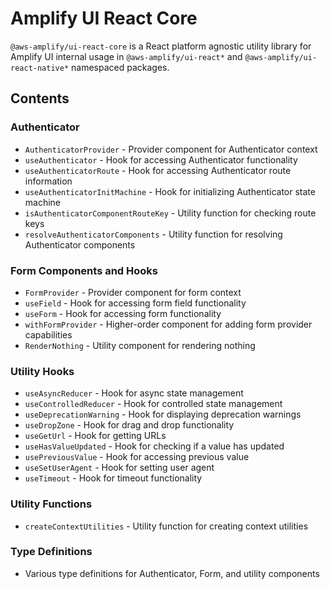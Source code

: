 # Amplify UI React Core

`@aws-amplify/ui-react-core` is a React platform agnostic utility library for Amplify UI internal usage in `@aws-amplify/ui-react*` and `@aws-amplify/ui-react-native*` namespaced packages.

## Contents

### Authenticator

- `AuthenticatorProvider` - Provider component for Authenticator context
- `useAuthenticator` - Hook for accessing Authenticator functionality
- `useAuthenticatorRoute` - Hook for accessing Authenticator route information
- `useAuthenticatorInitMachine` - Hook for initializing Authenticator state machine
- `isAuthenticatorComponentRouteKey` - Utility function for checking route keys
- `resolveAuthenticatorComponents` - Utility function for resolving Authenticator components

### Form Components and Hooks

- `FormProvider` - Provider component for form context
- `useField` - Hook for accessing form field functionality
- `useForm` - Hook for accessing form functionality
- `withFormProvider` - Higher-order component for adding form provider capabilities
- `RenderNothing` - Utility component for rendering nothing

### Utility Hooks

- `useAsyncReducer` - Hook for async state management
- `useControlledReducer` - Hook for controlled state management
- `useDeprecationWarning` - Hook for displaying deprecation warnings
- `useDropZone` - Hook for drag and drop functionality
- `useGetUrl` - Hook for getting URLs
- `useHasValueUpdated` - Hook for checking if a value has updated
- `usePreviousValue` - Hook for accessing previous value
- `useSetUserAgent` - Hook for setting user agent
- `useTimeout` - Hook for timeout functionality

### Utility Functions

- `createContextUtilities` - Utility function for creating context utilities

### Type Definitions

- Various type definitions for Authenticator, Form, and utility components
